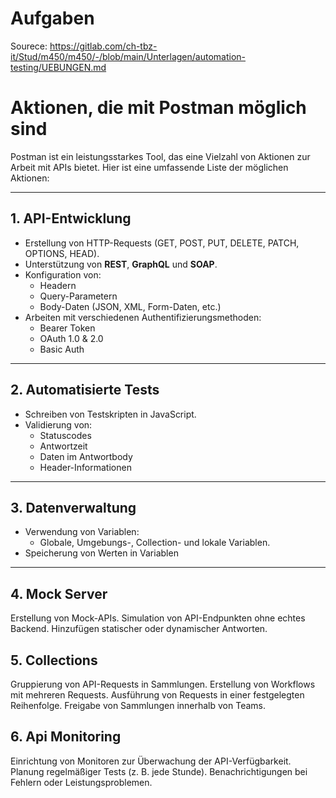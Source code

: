 # Aufgaben
Sourece: https://gitlab.com/ch-tbz-it/Stud/m450/m450/-/blob/main/Unterlagen/automation-testing/UEBUNGEN.md

# **Aktionen, die mit Postman möglich sind**

Postman ist ein leistungsstarkes Tool, das eine Vielzahl von Aktionen zur Arbeit mit APIs bietet. Hier ist eine umfassende Liste der möglichen Aktionen:

---

## **1. API-Entwicklung**
- Erstellung von HTTP-Requests (GET, POST, PUT, DELETE, PATCH, OPTIONS, HEAD).
- Unterstützung von **REST**, **GraphQL** und **SOAP**.
- Konfiguration von:
  - Headern
  - Query-Parametern
  - Body-Daten (JSON, XML, Form-Daten, etc.)
- Arbeiten mit verschiedenen Authentifizierungsmethoden:
  - Bearer Token
  - OAuth 1.0 & 2.0
  - Basic Auth

---

## **2. Automatisierte Tests**
- Schreiben von Testskripten in JavaScript.
- Validierung von:
  - Statuscodes
  - Antwortzeit
  - Daten im Antwortbody
  - Header-Informationen

---

## **3. Datenverwaltung**
- Verwendung von Variablen:
  - Globale, Umgebungs-, Collection- und lokale Variablen.
- Speicherung von Werten in Variablen

---

## **4. Mock Server**
Erstellung von Mock-APIs.
Simulation von API-Endpunkten ohne echtes Backend.
Hinzufügen statischer oder dynamischer Antworten.

## **5. Collections**
Gruppierung von API-Requests in Sammlungen.
Erstellung von Workflows mit mehreren Requests.
Ausführung von Requests in einer festgelegten Reihenfolge.
Freigabe von Sammlungen innerhalb von Teams.

## **6. Api Monitoring**
Einrichtung von Monitoren zur Überwachung der API-Verfügbarkeit.
Planung regelmäßiger Tests (z. B. jede Stunde).
Benachrichtigungen bei Fehlern oder Leistungsproblemen.
